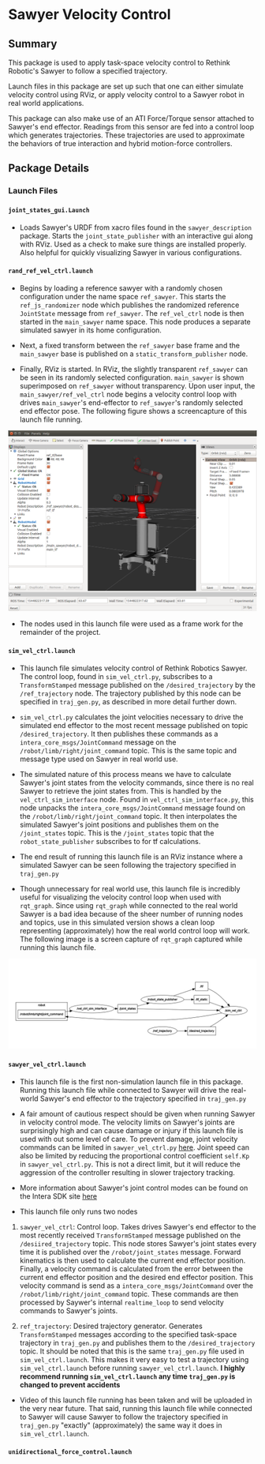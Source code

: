 # Sawyer Velocity Control

## Summary
This package is used to apply task-space velocity control to Rethink Robotic's Sawyer
to follow a specified trajectory.

Launch files in this package are set up such that one can either simulate velocity
control using RViz, or apply velocity control to a Sawyer robot in real world applications.

This package can also make use of an ATI Force/Torque sensor attached to Sawyer's
end effector. Readings from this sensor are fed into a control loop which generates
trajectories. These trajectories are used to approximate the behaviors of true interaction
and hybrid motion-force controllers.


## Package Details
### Launch Files
#### `joint_states_gui.Launch`
* Loads Sawyer's URDF from xacro files found in the `sawyer_description` package.
Starts the `joint_state_publisher` with an interactive gui along with RViz.
Used as a check to make sure things are installed properly. Also helpful for
quickly visualizing Sawyer in various configurations.

#### `rand_ref_vel_ctrl.launch`
* Begins by loading a reference sawyer with a randomly chosen configuration under
the name space `ref_sawyer`. This starts the `ref_js_randomizer` node which
publishes the randomized reference `JointState` message from `ref_sawyer`.
The `ref_vel_ctrl` node is then started in the `main_sawyer` name space. This
node produces a separate simulated sawyer in its home configuration.

* Next, a fixed transform between the `ref_sawyer` base frame and the `main_sawyer`
base is published on a `static_transform_publisher` node.

* Finally, RViz is started. In RViz, the slightly transparent `ref_sawyer` can be seen in its randomly
selected configuration. `main_sawyer` is shown superimposed on `ref_sawyer` without
transparency. Upon user input, the `main_sawyer/ref_vel_ctrl` node begins a velocity
control loop with drives `main_sawyer`'s end-effector to `ref_sawyer`'s randomly
selected end effector pose. The following figure shows a screencapture of this launch file running.

![rand_ref_vel_ctrl.launch running](images/ref_ctrl_screencap.png)

* The nodes used in this launch file were used as a frame work for the remainder of the
project.

#### `sim_vel_ctrl.launch`

* This launch file simulates velocity control of Rethink Robotics Sawyer. The control loop,
found in `sim_vel_ctrl.py`, subscribes to a `TransformStamped` message published on the
`/desired_trajectory` by the `/ref_trajectory` node. The trajectory published by this node
can be specified in `traj_gen.py`, as described in more detail further down.

* `sim_vel_ctrl.py` calculates the joint velocities necessary to drive the simulated
end effector to the most recent message published on topic `/desired_trajectory`.
It then publishes these commands as a `intera_core_msgs/JointCommand` message on
the `/robot/limb/right/joint_command` topic. This is the same topic and message
type used on Sawyer in real world use.

* The simulated nature of this process means we have to calculate Sawyer's joint states
from the velocity commands, since there is no real Sawyer to retrieve the joint states from.
This is handled by the `vel_ctrl_sim_interface` node. Found in `vel_ctrl_sim_interface.py`,
this node unpacks the `intera_core_msgs/JointCommand` message found on the
`/robot/limb/right/joint_command` topic. It then interpolates the simulated
Sawyer's joint positions and publishes them on the `/joint_states` topic. This is
the `/joint_states` topic that the `robot_state_publisher` subscribes to for tf calculations.

* The end result of running this launch file is an RViz instance where a simulated
Sawyer can be seen following the trajectory specified in `traj_gen.py`

* Though unnecessary for real world use, this launch file is incredibly useful
for visualizing the velocity control loop when used with `rqt_graph`. Since using
`rqt_graph` while connected to the real world Sawyer is a bad idea because of the sheer
number of running nodes and topics, use in this simulated version shows a clean loop
representing (approximately) how the real world control loop will work. The following image is
a screen capture of `rqt_graph` captured while running this launch file.

![and rqt_graph view of sim_vel_ctrl.launch](images/sim_vel_ctrl_rqt_graph.png)

#### `sawyer_vel_ctrl.launch`

* This launch file is the first non-simulation launch file in this package. Running
this launch file while connected to Sawyer will drive the real-world Sawyer's end effector
to the trajectory specified in `traj_gen.py`

* A fair amount of cautious respect should be given when running Sawyer in velocity control
mode. The velocity limits on Sawyer's joints are surprisingly high and can cause damage
or injury if this launch file is used with out some level of care. To prevent damage, joint velocity
commands can be limited in `sawyer_vel_ctrl.py` [here](https://github.com/michaeltobia/sawyer_velctrlsim/blob/0ab7adfe4be4a372230d1d4fa44a1a1a1e5e1849/src/sawyer_vel_ctrl.py#L108-L111). Joint speed can also be limited by reducing the proportional control
coefficient `self.Kp` in `sawyer_vel_ctrl.py`. This is not a direct limit, but it will reduce the
aggression of the controller resulting in slower trajectory tracking.

* More information about Sawyer's joint control modes can be found on the Intera SDK site [here](http://sdk.rethinkrobotics.com/intera/Arm_Control_Systems#Joint_Control_Modes)

* This launch file only runs two nodes
 1. `sawyer_vel_ctrl`: Control loop. Takes drives Sawyer's end effector to the most recently
received `TransformStamped` message published on the `/desiired_trajectory` topic. This node stores
Sawyer's joint states every time it is published over the `/robot/joint_states` message. Forward kinematics
is then used to calculate the current end effector position. Finally, a velocity command
is calculated from the error between the current end effector position and the desired
end effector position. This velocity command is send as a `intera_core_msgs/JointCommand`
over the `/robot/limb/right/joint_command` topic. These commands are then processed by Saywer's
internal `realtime_loop` to send velocity commands to Sawyer's joints.

 2. `ref_trajectory`: Desired trajectory generator. Generates `TransformStamped` messages
 according to the specified task-space trajectory in `traj_gen.py` and publishes them to the
 `/desired_trajectory` topic. It should be noted that this is the same `traj_gen.py` file used
 in `sim_vel_ctrl.launch`. This makes it very easy to test a trajectory using `sim_vel_ctrl.launch`
 before running `sawyer_vel_ctrl.launch`. **I highly recommend running `sim_vel_ctrl.launch`
 any time `traj_gen.py` is changed to prevent accidents**

* Video of this launch file running has been taken and will be uploaded in the very near future.
That said, running this launch file while connected to Sawyer will cause Sawyer to follow the
trajectory specified in `traj_gen.py` "exactly" (approximately) the same way it does in `sim_vel_ctrl.launch`.

#### `unidirectional_force_control.launch`
